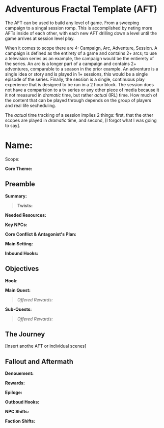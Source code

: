# Adventurous Fractal Template (AFT)

The AFT can be used to build any level of game. From a sweeping campaign to a singal session romp. This is accomplished by neting more AFTs inside of each other, with each new AFT drilling down a level until the game arrives at session level play.

When it comes to scope there are 4: Campaign, Arc, Adventure, Session. A campaign is defined as the entirety of a game and contains 2+ arcs; to use a television series as an example, the campaign would be the entierety of the series. An arc is a longer part of a campaign and contains 2+ adventures, comparable to a season in the prior example. An adventure is a single idea or story and is played in 1+ sessions, this would be a single episode of the series. Finally, the session is a single, continuous play experience that is designed to be run in a 2 hour block. The session does not have a comparision to a tv series or any other piece of media because it it not measured in *dramatic* time, but rather *actual* (IRL) time. How much of the content that can be played through depends on the group of players and real life secheduling.

The *actual* time tracking of a session implies 2 things: first, that the other scopes are played in *dramatic* time, and second, [I forgot what I was going to say].

# Name:
Scope:

**Core Theme:** 

## **Preamble**

**Summary:** 

> **Twists:** 

**Needed Resources:**

**Key NPCs:** 

**Core Conflict & Antagonist's Plan:** 

**Main Setting:** 

**Inbound Hooks:** 

## **Objectives**
**Hook:**

**Main Quest:**

> *Offered Rewards:* 

**Sub-Quests:**

> *Offered Rewards:* 

## **The Journey**

[Insert anothe AFT or individual scenes]

## **Fallout and Aftermath**

**Denouement:** 

**Rewards:**

**Epiloge:**

**Outboud Hooks:** 

**NPC Shifts:** 

**Faction Shifts:**